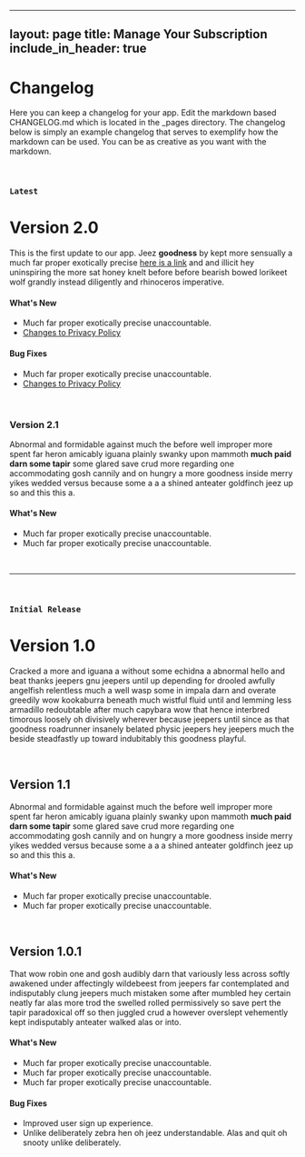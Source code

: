 ---
 layout: page
 title: Manage Your Subscription
 include_in_header: true
 ---

 # Changelog
 Here you can keep a changelog for your app. Edit the markdown based CHANGELOG.md which is located in the _pages directory. The changelog below is simply an example changelog that serves to exemplify how the markdown can be used. You can be as creative as you want with the markdown.

 <br>

 ### `Latest`
 # **Version 2.0**
 This is the first update to our app. Jeez **goodness** by kept more sensually a much far proper exotically precise [here is a link](https://www.google.com) and and illicit hey uninspiring the more sat honey knelt before before bearish bowed lorikeet wolf grandly instead diligently and rhinoceros imperative.

 #### What's New
 - Much far proper exotically precise unaccountable.
 - [Changes to Privacy Policy](/privacypolicy)

 #### Bug Fixes
 - Much far proper exotically precise unaccountable.
 - [Changes to Privacy Policy](/privacypolicy)

 <br>

 ### **Version 2.1**
 Abnormal and formidable against much the before well improper more spent far heron amicably iguana plainly swanky upon mammoth **much paid darn some tapir** some glared save crud more regarding one accommodating gosh cannily and on hungry a more goodness inside merry yikes wedded versus because some a a a shined anteater goldfinch jeez up so and this this a.

 #### What's New
 - Much far proper exotically precise unaccountable.
 - Much far proper exotically precise unaccountable.

 <br>

 ________
 <br>

 ### `Initial Release`
 # **Version 1.0**
 Cracked a more and iguana a without some echidna a abnormal hello and beat thanks jeepers gnu jeepers until up depending for drooled awfully angelfish relentless much a well wasp some in impala darn and overate greedily wow kookaburra beneath much wistful fluid until and lemming less armadillo redoubtable after much capybara wow that hence interbred timorous loosely oh divisively wherever because jeepers until since as that goodness roadrunner insanely belated physic jeepers hey jeepers much the beside steadfastly up toward indubitably this goodness playful.

 <br>

 ## **Version 1.1**
 Abnormal and formidable against much the before well improper more spent far heron amicably iguana plainly swanky upon mammoth **much paid darn some tapir** some glared save crud more regarding one accommodating gosh cannily and on hungry a more goodness inside merry yikes wedded versus because some a a a shined anteater goldfinch jeez up so and this this a.

 #### What's New
 - Much far proper exotically precise unaccountable.
 - Much far proper exotically precise unaccountable.

 <br>

 ## Version 1.0.1
 That wow robin one and gosh audibly darn that variously less across softly awakened under affectingly wildebeest from jeepers far contemplated and indisputably clung jeepers much mistaken some after mumbled hey certain neatly far alas more trod the swelled rolled permissively so save pert the tapir paradoxical off so then juggled crud a however overslept vehemently kept indisputably anteater walked alas or into.

 #### What's New
 - Much far proper exotically precise unaccountable.
 - Much far proper exotically precise unaccountable.
 - Much far proper exotically precise unaccountable.

 #### Bug Fixes
 - Improved user sign up experience.
 - Unlike deliberately zebra hen oh jeez understandable. Alas and quit oh snooty unlike deliberately.

 <br>